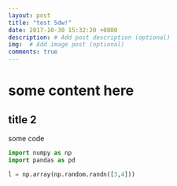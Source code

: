 ```yaml
---
layout: post
title: "test 5dw!"
date: 2017-10-30 15:32:20 +0800
description: # Add post description (optional)
img:  # Add image post (optional)
comments: true
---
```


# some content here

## title 2

some code
``` python
import numpy as np
import pandas as pd

l = np.array(np.random.randn([3,4]))

```

